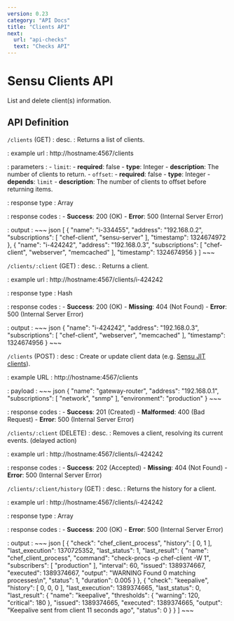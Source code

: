 ```yaml
---
version: 0.23
category: "API Docs"
title: "Clients API"
next:
  url: "api-checks"
  text: "Checks API"
---
```


# Sensu Clients API

List and delete client(s) information.

## API Definition

`/clients` (GET)
: desc.
  : Returns a list of clients.

: example url
  : http://hostname:4567/clients

: parameters
  : - `limit`:
      - **required**: false
      - **type**: Integer
      - **description**: The number of clients to return.
    - `offset`:
      - **required**: false
      - **type**: Integer
      - **depends**: `limit`
      - **description**: The number of clients to offset before returning items.

: response type
  : Array

: response codes
  : - **Success**: 200 (OK)
    - **Error**: 500 (Internal Server Error)

: output
  : ~~~ json
    [
        {
            "name": "i-334455",
            "address": "192.168.0.2",
            "subscriptions": [
                "chef-client",
                "sensu-server"
            ],
            "timestamp": 1324674972
        },
        {
            "name": "i-424242",
            "address": "192.168.0.3",
            "subscriptions": [
                "chef-client",
                "webserver",
                "memcached"
            ],
            "timestamp": 1324674956
        }
    ]
    ~~~

`/clients/:client` (GET)
: desc.
  : Returns a client.

: example url
  : http://hostname:4567/clients/i-424242

: response type
  : Hash

: response codes
  : - **Success**: 200 (OK)
    - **Missing**: 404 (Not Found)
    - **Error**: 500 (Internal Server Error)

: output
  : ~~~ json
    {
        "name": "i-424242",
        "address": "192.168.0.3",
        "subscriptions": [
            "chef-client",
            "webserver",
            "memcached"
        ],
       "timestamp": 1324674956
    }
    ~~~

`/clients` (POST)
: desc
  : Create or update client data (e.g. [Sensu JIT clients](clients#jit-clients)).

: example URL
  : http://hostname:4567/clients

: payload
  : ~~~ json
    {
        "name": "gateway-router",
        "address": "192.168.0.1",
        "subscriptions": [
            "network",
            "snmp"
        ],
        "environment": "production"
    }
    ~~~

: response codes
  : - **Success**: 201 (Created)
    - **Malformed**: 400 (Bad Request)
    - **Error**: 500 (Internal Server Error)

`/clients/:client` (DELETE)
: desc.
  : Removes a client, resolving its current events. (delayed action)

: example url
  : http://hostname:4567/clients/i-424242

: response codes
  : - **Success**: 202 (Accepted)
    - **Missing**: 404 (Not Found)
    - **Error**: 500 (Internal Server Error)

`/clients/:client/history` (GET)
: desc.
  : Returns the history for a client.

: example url
  : http://hostname:4567/clients/i-424242

: response type
  : Array

: response codes
  : - **Success**: 200 (OK)
    - **Error**: 500 (Internal Server Error)

: output
  : ~~~ json
    [
        {
            "check": "chef_client_process",
            "history": [
                0,
                1
            ],
            "last_execution": 1370725352,
            "last_status": 1,
            "last_result": {
                "name": "chef_client_process",
                "command": "check-procs -p chef-client -W 1",
                "subscribers": [
                    "production"
                ],
                "interval": 60,
                "issued": 1389374667,
                "executed": 1389374667,
                "output": "WARNING Found 0 matching processes\n",
                "status": 1,
                "duration": 0.005
            }
        },
        {
            "check": "keepalive",
            "history": [
                0,
                0,
                0
            ],
            "last_execution": 1389374665,
            "last_status": 0,
            "last_result": {
                "name": "keepalive",
                "thresholds": {
                    "warning": 120,
                    "critical": 180
                },
                "issued": 1389374665,
                "executed": 1389374665,
                "output": "Keepalive sent from client 11 seconds ago",
                "status": 0
            }
        }
    ]
    ~~~
